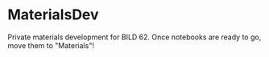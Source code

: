 # MaterialsDev
Private materials development for BILD 62. Once notebooks are ready to go, move them to "Materials"!
